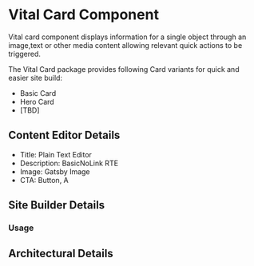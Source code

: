 # Vital Card Component

Vital card component displays information for a single object through an
image,text or other media content allowing relevant quick actions to be
triggered.

The Vital Card package provides following Card variants for quick and easier site
build:

- Basic Card
- Hero Card
- [TBD]

## Content Editor Details

- Title: Plain Text Editor
- Description: BasicNoLink RTE
- Image: Gatsby Image
- CTA: Button, A


## Site Builder Details

### Usage



## Architectural Details



